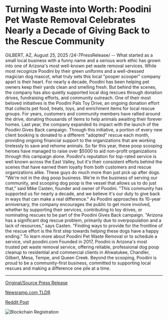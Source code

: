 # Turning Waste into Worth: Poodini Pet Waste Removal Celebrates Nearly a Decade of Giving Back to the Rescue Community

GILBERT, AZ, August 25, 2025 /24-7PressRelease/ -- What started as a small local business with a funny name and a serious work ethic has grown into one of Arizona's most well-known pet waste removal services. While most recognize Poodini by their green uniforms and a well-dressed magician dog mascot, what truly sets this local "pooper scooper" company apart is their heart.  For nearly a decade, Poodini has been helping pet owners keep their yards clean and smelling fresh. But behind the scenes, the company has also quietly supported local dog rescues through donation drives, fundraising efforts, and community outreach.  One of their most beloved initiatives is the Poodini Pals Toy Drive, an ongoing donation effort that collects pet food, treats, toys, and enrichment items for local rescue groups. For years, customers and community members have rallied around the drive, donating thousands of items to help animals awaiting their forever homes.  Last year, the company expanded its impact with the launch of the Poodini Gives Back campaign. Through this initiative, a portion of every new client booking is donated to a different "adopted" rescue each month, providing ongoing financial support to the organizations that are working tirelessly to save and rehome animals. So far this year, these poop scooping heroes have managed to raise over $5000 to aid non-profit organizations through this campaign alone.  Poodini's reputation for top-rated service is well known across the East Valley, but it's their consistent efforts behind the scenes that have earned them loyalty from both customers and rescue organizations alike. These guys do much more than just pick up after dogs.  "We're not in the dog poop business. We're in the business of serving our community, and scooping dog poop is the vessel that allows us to do just that," said Mike Casten, founder and owner of Poodini. "This community has supported us for nearly a decade, and we believe it's our duty to give back in ways that can make a real difference."  As Poodini approaches its 10-year anniversary, the company encourages the public to get more involved, whether by supporting their services, contributing to toy drives, or nominating rescues to be part of the Poodini Gives Back campaign. "Arizona has a significant dog rescue problem, primarily due to overpopulation and a lack of resources," says Casten. "Finding ways to provide for the frontline of the rescue effort is the first step towards helping these dogs have a happy ending."  To learn more about Poodini Pet Waste Removal or to schedule a service, visit poodini.com  Founded in 2017, Poodini is Arizona's most trusted pet waste removal service, offering reliable, professional dog poop cleanup to residential and commercial clients in Ahwatukee, Chandler, Gilbert, Mesa, Tempe, and Queen Creek. Beyond the scooping, Poodini is proud to be a community-first business, committed to supporting local rescues and making a difference one pile at a time. 

---

[Original/Source Press Release](https://www.24-7pressrelease.com/press-release/526147/turning-waste-into-worth-poodini-pet-waste-removal-celebrates-nearly-a-decade-of-giving-back-to-the-rescue-community)
                    

[Newsramp.com TLDR](https://newsramp.com/curated-news/poodini-arizona-s-poop-scooping-heroes-raise-5k-for-dog-rescues/bfcde1e2dd14551bc5e6f8a2eef0bcdf) 

 



[Reddit Post](https://www.reddit.com/r/newsramp/comments/1mzjwre/poodini_arizonas_poopscooping_heroes_raise_5k_for/) 



![Blockchain Registration](https://cdn.newsramp.app/24-7PressRelease/qrcode/258/25/wolfW60i.webp)